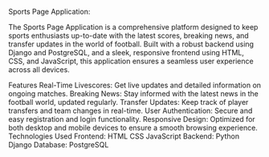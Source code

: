 Sports Page Application:

The Sports Page Application is a comprehensive platform designed to keep sports enthusiasts up-to-date with the latest scores, breaking news, and transfer updates in the world of football. Built with a robust backend using Django and PostgreSQL, and a sleek, responsive frontend using HTML, CSS, and JavaScript, this application ensures a seamless user experience across all devices.

Features
Real-Time Livescores: Get live updates and detailed information on ongoing matches.
Breaking News: Stay informed with the latest news in the football world, updated regularly.
Transfer Updates: Keep track of player transfers and team changes in real-time.
User Authentication: Secure and easy registration and login functionality.
Responsive Design: Optimized for both desktop and mobile devices to ensure a smooth browsing experience.
Technologies Used
Frontend:
HTML
CSS
JavaScript
Backend:
Python
Django
Database:
PostgreSQL
